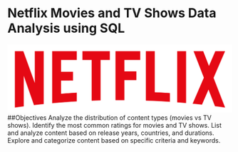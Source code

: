 # Netflix Movies and TV Shows Data Analysis using SQL
![alt text](https://github.com/ArmanShah025/Netflix_SQL_Project/blob/main/logo.png)
##Objectives
Analyze the distribution of content types (movies vs TV shows).
Identify the most common ratings for movies and TV shows.
List and analyze content based on release years, countries, and durations.
Explore and categorize content based on specific criteria and keywords.
